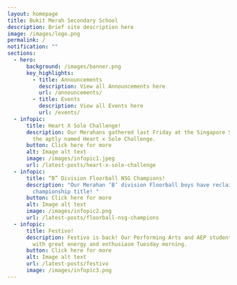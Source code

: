 ```yaml
---
layout: homepage
title: Bukit Merah Secondary School
description: Brief site description here
image: /images/logo.png
permalink: /
notification: ""
sections:
  - hero:
      background: /images/banner.png
      key_highlights:
        - title: Announcements
          description: View all Announcements here
          url: /announcements/
        - title: Events
          description: View all Events here
          url: /events/
  - infopic:
      title: Heart X Sole Challenge!
      description: Our Merahans gathered last Friday at the Singapore Sports Hub for
        the aptly named Heart x Sole Challenge.
      button: Click here for more
      alt: Image alt text
      image: /images/infopic1.jpeg
      url: /latest-posts/heart-x-sole-challenge
  - infopic:
      title: “B” Division Floorball NSG Champions!
      description: "Our Merahan ‘B’ division Floorball boys have reclaimed the
        championship title! "
      button: Click here for more
      alt: Image alt text
      image: /images/infopic2.png
      url: /latest-posts/floorball-nsg-champions
  - infopic:
      title: Festivo!
      description: Festivo is back! Our Performing Arts and AEP students performed
        with great energy and enthusiasm Tuesday morning.
      button: Click here for more
      alt: Image alt text
      url: /latest-posts/festivo
      image: /images/infopic3.png
---
```

